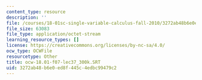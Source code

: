 ```yaml
---
content_type: resource
description: ''
file: /courses/18-01sc-single-variable-calculus-fall-2010/3272ab48b6e0ed8f445c4edbc99479c2_ocw-18.01-f07-lec37_300k.SRT
file_size: 63083
file_type: application/octet-stream
learning_resource_types: []
license: https://creativecommons.org/licenses/by-nc-sa/4.0/
ocw_type: OCWFile
resourcetype: Other
title: ocw-18.01-f07-lec37_300k.SRT
uid: 3272ab48-b6e0-ed8f-445c-4edbc99479c2
---
```

